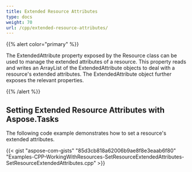 ```yaml
---
title: Extended Resource Attributes
type: docs
weight: 70
url: /cpp/extended-resource-attributes/
---
```


{{% alert color="primary" %}} 

The ExtendedAttribute property exposed by the Resource class can be used to manage the extended attributes of a resource. This property reads and writes an ArrayList of the ExtendedAttribute objects to deal with a resource's extended attributes. The ExtendedAttribute object further exposes the relevant properties.

{{% /alert %}} 
## **Setting Extended Resource Attributes with Aspose.Tasks**
The following code example demonstrates how to set a resource's extended attributes.

{{< gist "aspose-com-gists" "85d3cb818a62006b9ae8f8e3eaab6f80" "Examples-CPP-WorkingWithResources-SetResourceExtendedAttributes-SetResourceExtendedAttributes.cpp" >}}
